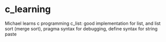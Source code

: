 # c_learning
 Michael learns c programming
c_list: good implementation for list, and list sort (merge sort), pragma syntax for debugging, define syntax for string paste
